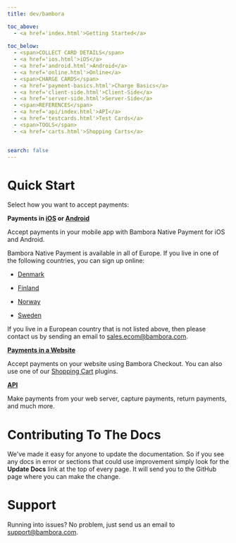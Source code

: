 ```yaml
---
title: dev/bambora

toc_above:
  - <a href='index.html'>Getting Started</a>
  
toc_below:
  - <span>COLLECT CARD DETAILS</span>
  - <a href='ios.html'>iOS</a>
  - <a href='android.html'>Android</a>
  - <a href='online.html'>Online</a>
  - <span>CHARGE CARDS</span>
  - <a href='payment-basics.html'>Charge Basics</a>
  - <a href='client-side.html'>Client-Side</a>
  - <a href='server-side.html'>Server-Side</a>
  - <span>REFERENCES</span>
  - <a href='api/index.html'>API</a>
  - <a href='testcards.html'>Test Cards</a>
  - <span>TOOLS</span>
  - <a href='carts.html'>Shopping Carts</a>


search: false
---
```

# Quick Start

Select how you want to accept payments:

**Payments in [iOS](ios.html) or [Android](android.html)**

Accept payments in your mobile app with Bambora Native Payment for iOS and Android.

Bambora Native Payment is available in all of Europe. If you live in one of the following countries, you can sign up online:

* [Denmark](https://boarding.bambora.com/nativetestaccount-dk)

* [Finland](https://boarding.bambora.com/nativetestaccount-fi)

* [Norway](https://boarding.bambora.com/nativetestaccount-no)

* [Sweden](https://boarding.bambora.com/nativetestaccount-se)

If you live in a European country that is not listed above, then please contact us by sending an email to [sales.ecom@bambora.com](mailto:sales.ecom@bambora.com).

**[Payments in a Website](/online.html)**

Accept payments on your website using Bambora Checkout. You can also use one of our [Shopping Cart](carts.html) plugins.

**[API](/server-side.html)**

Make payments from your web server, capture payments, return payments, and much more.


# Contributing To The Docs

We've made it easy for anyone to update the documentation. So if you see any docs in error or sections that could use improvement simply look for the **Update Docs** link at the top of every page. It will send you to the GitHub page where you can make the change.


# Support
Running into issues? No problem, just send us an email to [support@bambora.com](mailto:support@bambora.com).